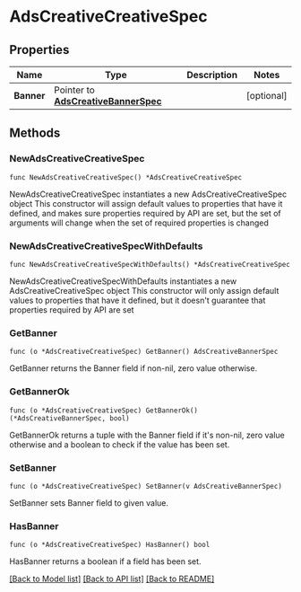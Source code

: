 # AdsCreativeCreativeSpec

## Properties

Name | Type | Description | Notes
------------ | ------------- | ------------- | -------------
**Banner** | Pointer to [**AdsCreativeBannerSpec**](AdsCreativeBannerSpec.md) |  | [optional] 

## Methods

### NewAdsCreativeCreativeSpec

`func NewAdsCreativeCreativeSpec() *AdsCreativeCreativeSpec`

NewAdsCreativeCreativeSpec instantiates a new AdsCreativeCreativeSpec object
This constructor will assign default values to properties that have it defined,
and makes sure properties required by API are set, but the set of arguments
will change when the set of required properties is changed

### NewAdsCreativeCreativeSpecWithDefaults

`func NewAdsCreativeCreativeSpecWithDefaults() *AdsCreativeCreativeSpec`

NewAdsCreativeCreativeSpecWithDefaults instantiates a new AdsCreativeCreativeSpec object
This constructor will only assign default values to properties that have it defined,
but it doesn't guarantee that properties required by API are set

### GetBanner

`func (o *AdsCreativeCreativeSpec) GetBanner() AdsCreativeBannerSpec`

GetBanner returns the Banner field if non-nil, zero value otherwise.

### GetBannerOk

`func (o *AdsCreativeCreativeSpec) GetBannerOk() (*AdsCreativeBannerSpec, bool)`

GetBannerOk returns a tuple with the Banner field if it's non-nil, zero value otherwise
and a boolean to check if the value has been set.

### SetBanner

`func (o *AdsCreativeCreativeSpec) SetBanner(v AdsCreativeBannerSpec)`

SetBanner sets Banner field to given value.

### HasBanner

`func (o *AdsCreativeCreativeSpec) HasBanner() bool`

HasBanner returns a boolean if a field has been set.


[[Back to Model list]](../README.md#documentation-for-models) [[Back to API list]](../README.md#documentation-for-api-endpoints) [[Back to README]](../README.md)


